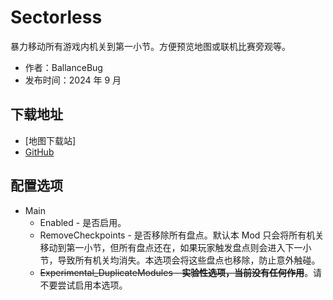 # Sectorless

暴力移动所有游戏内机关到第一小节。方便预览地图或联机比赛旁观等。

- 作者：BallanceBug
- 发布时间：2024 年 9 月

## 下载地址

- [地图下载站]
- [GitHub](https://github.com/Xenapte/MyBMLMods)

## 配置选项

- Main
  * Enabled - 是否启用。
  * RemoveCheckpoints - 是否移除所有盘点。默认本 Mod 只会将所有机关移动到第一小节，但所有盘点还在，如果玩家触发盘点则会进入下一小节，导致所有机关均消失。本选项会将这些盘点也移除，防止意外触碰。
  * ~~Experimental_DuplicateModules - **实验性选项，当前没有任何作用**~~。请不要尝试启用本选项。
